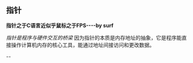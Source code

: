 


## 指针
**指针之于C语言近似乎鼠标之于FPS----by surf**

*指针是程序与硬件交互的桥梁*
因为指针的本质是内存地址的抽象，它是程序能直接操作计算机内存的核心工具，能通过地址间接访问和更改数据。

--   
<!--stackedit_data:
eyJoaXN0b3J5IjpbNjkyMjc2ODQ3LC05NzAwNzIwNjIsNTczMT
k2OTMsLTIwODEwOTMxNDNdfQ==
-->